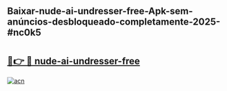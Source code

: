 ## Baixar-nude-ai-undresser-free-Apk-sem-anúncios-desbloqueado-completamente-2025-#nc0k5

# <h2><a href="https://ainizakaria.my?title=nude-ai-undresser-free&ref=22M">🔗👉 🔴 nude-ai-undresser-free</a></h2>

[![acn](https://github.com/user-attachments/assets/0f9c940e-d8b0-45ae-aac7-cd30a18b3e1c)](https://ainizakaria.my?title=nude-ai-undresser-free&ref=22M)

